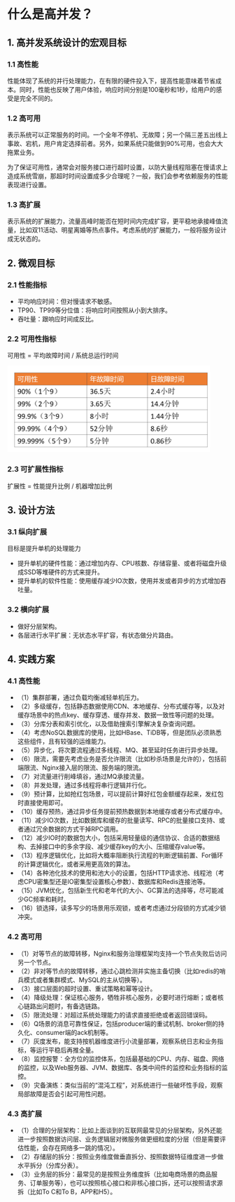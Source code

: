 # 什么是高并发？

## 1. 高并发系统设计的宏观目标

### 1.1 高性能

性能体现了系统的并行处理能力，在有限的硬件投入下，提高性能意味着节省成本。同时，性能也反映了用户体验，响应时间分别是100毫秒和1秒，给用户的感受是完全不同的。

### 1.2 高可用

表示系统可以正常服务的时间。一个全年不停机、无故障；另一个隔三差五出线上事故、宕机，用户肯定选择前者。另外，如果系统只能做到90%可用，也会大大拖累业务。

为了保证可用性，通常会对服务接口进行超时设置，以防大量线程阻塞在慢请求上造成系统雪崩，那超时时间设置成多少合理呢？一般，我们会参考依赖服务的性能表现进行设置。

### 1.3 高扩展

表示系统的扩展能力，流量高峰时能否在短时间内完成扩容，更平稳地承接峰值流量，比如双11活动、明星离婚等热点事件。考虑系统的扩展能力，一般将服务设计成无状态的。

## 2. 微观目标

### 2.1 性能指标

+ 平均响应时间：但对慢请求不敏感。
+ TP90、TP99等分位值：将响应时间按照从小到大排序。
+ 吞吐量：跟响应时间成反比。

### 2.2 可用性指标

可用性 = 平均故障时间 / 系统总运行时间

![](images/availability.png)

### 2.3 可扩展性指标

扩展性 = 性能提升比例 / 机器增加比例

## 3. 设计方法

### 3.1 纵向扩展

目标是提升单机的处理能力

+ 提升单机的硬件性能：通过增加内存、CPU核数、存储容量、或者将磁盘升级成SSD等堆硬件的方式来提升。
+ 提升单机的软件性能：使用缓存减少IO次数，使用并发或者异步的方式增加吞吐量。

### 3.2 横向扩展

+ 做好分层架构。
+ 各层进行水平扩展：无状态水平扩容，有状态做分片路由。

## 4. 实践方案

### 4.1 高性能

+ （1）集群部署，通过负载均衡减轻单机压力。
+ （2）多级缓存，包括静态数据使用CDN、本地缓存、分布式缓存等，以及对缓存场景中的热点key、缓存穿透、缓存并发、数据一致性等问题的处理。
+ （3）分库分表和索引优化，以及借助搜索引擎解决复杂查询问题。
+ （4）考虑NoSQL数据库的使用，比如HBase、TiDB等，但是团队必须熟悉这些组件，且有较强的运维能力。
+ （5）异步化，将次要流程通过多线程、MQ、甚至延时任务进行异步处理。
+ （6）限流，需要先考虑业务是否允许限流（比如秒杀场景是允许的），包括前端限流、Nginx接入层的限流、服务端的限流。
+ （7）对流量进行削峰填谷，通过MQ承接流量。
+ （8）并发处理，通过多线程将串行逻辑并行化。
+ （9）预计算，比如抢红包场景，可以提前计算好红包金额缓存起来，发红包时直接使用即可。
+ （10）缓存预热，通过异步任务提前预热数据到本地缓存或者分布式缓存中。
+ （11）减少IO次数，比如数据库和缓存的批量读写、RPC的批量接口支持、或者通过冗余数据的方式干掉RPC调用。
+ （12）减少IO时的数据包大小，包括采用轻量级的通信协议、合适的数据结构、去掉接口中的多余字段、减少缓存key的大小、压缩缓存value等。
+ （13）程序逻辑优化，比如将大概率阻断执行流程的判断逻辑前置、For循环的计算逻辑优化，或者采用更高效的算法。
+ （14）各种池化技术的使用和池大小的设置，包括HTTP请求池、线程池（考虑CPU密集型还是IO密集型设置核心参数）、数据库和Redis连接池等。
+ （15）JVM优化，包括新生代和老年代的大小、GC算法的选择等，尽可能减少GC频率和耗时。
+ （16）锁选择，读多写少的场景用乐观锁，或者考虑通过分段锁的方式减少锁冲突。

### 4.2 高可用

+ （1）对等节点的故障转移，Nginx和服务治理框架均支持一个节点失败后访问另一个节点。
+ （2）非对等节点的故障转移，通过心跳检测并实施主备切换（比如redis的哨兵模式或者集群模式、MySQL的主从切换等）。
+ （3）接口层面的超时设置、重试策略和幂等设计。
+ （4）降级处理：保证核心服务，牺牲非核心服务，必要时进行熔断；或者核心链路出问题时，有备选链路。
+ （5）限流处理：对超过系统处理能力的请求直接拒绝或者返回错误码。
+ （6）Q场景的消息可靠性保证，包括producer端的重试机制、broker侧的持久化、consumer端的ack机制等。
+ （7）灰度发布，能支持按机器维度进行小流量部署，观察系统日志和业务指标，等运行平稳后再推全量。
+ （8）监控报警：全方位的监控体系，包括最基础的CPU、内存、磁盘、网络的监控，以及Web服务器、JVM、数据库、各类中间件的监控和业务指标的监控。
+ （9）灾备演练：类似当前的“混沌工程”，对系统进行一些破坏性手段，观察局部故障是否会引起可用性问题。

### 4.3 高扩展

+ （1）合理的分层架构：比如上面谈到的互联网最常见的分层架构，另外还能进一步按照数据访问层、业务逻辑层对微服务做更细粒度的分层（但是需要评估性能，会存在网络多一跳的情况）。
+ （2）存储层的拆分：按照业务维度做垂直拆分、按照数据特征维度进一步做水平拆分（分库分表）。
+ （3）业务层的拆分：最常见的是按照业务维度拆（比如电商场景的商品服务、订单服务等），也可以按照核心接口和非核心接口拆，还可以按照请求源拆（比如To C和To B，APP和H5）。